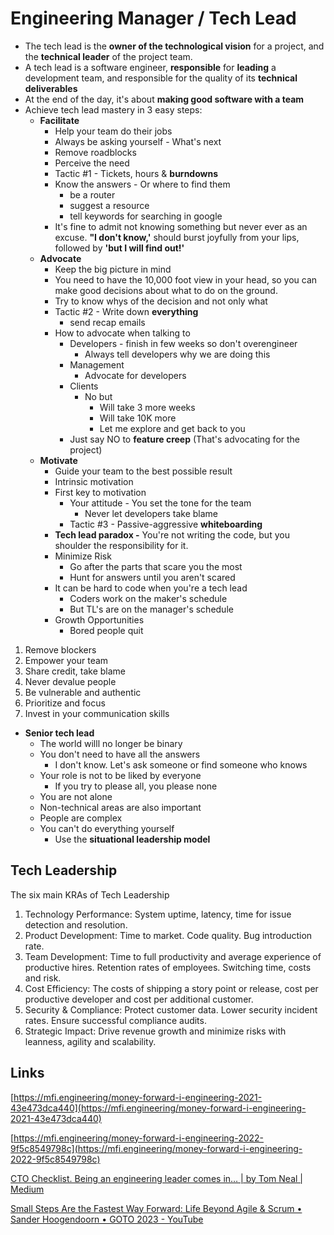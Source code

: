 # Engineering Manager / Tech Lead

- The tech lead is the **owner of the technological vision** for a project, and the **technical leader** of the project team.
- A tech lead is a software engineer, **responsible** for **leading** a development team, and responsible for the quality of its **technical deliverables**
- At the end of the day, it's about **making good software with a team**
- Achieve tech lead mastery in 3 easy steps:
    - **Facilitate**
        - Help your team do their jobs
        - Always be asking yourself - What's next
        - Remove roadblocks
        - Perceive the need
        - Tactic #1 - Tickets, hours & **burndowns**
        - Know the answers - Or where to find them
            - be a router
            - suggest a resource
            - tell keywords for searching in google
        - It's fine to admit not knowing something but never ever as an excuse. **"I don't know,'** should burst joyfully from your lips, followed by **'but I will find out!'**
    - **Advocate**
        - Keep the big picture in mind
        - You need to have the 10,000 foot view in your head, so you can make good decisions about what to do on the ground.
        - Try to know whys of the decision and not only what
        - Tactic #2 - Write down **everything**
            - send recap emails
        - How to advocate when talking to
            - Developers - finish in few weeks so don't overengineer
                - Always tell developers why we are doing this
            - Management
                - Advocate for developers
            - Clients
                - No but
                    - Will take 3 more weeks
                    - Will take 10K more
                    - Let me explore and get back to you
            - Just say NO to **feature creep** (That's advocating for the project)
    - **Motivate**
        - Guide your team to the best possible result
        - Intrinsic motivation
        - First key to motivation
            - Your attitude - You set the tone for the team
                - Never let developers take blame
            - Tactic #3 - Passive-aggressive **whiteboarding**
        - **Tech lead paradox -** You're not writing the code, but you shoulder the responsibility for it.
        - Minimize Risk
            - Go after the parts that scare you the most
            - Hunt for answers until you aren't scared
        - It can be hard to code when you're a tech lead
            - Coders work on the maker's schedule
            - But TL's are on the manager's schedule
        - Growth Opportunities
            - Bored people quit

1. Remove blockers
2. Empower your team
3. Share credit, take blame
4. Never devalue people
5. Be vulnerable and authentic
6. Prioritize and focus
7. Invest in your communication skills

- **Senior tech lead**
    - The world willl no longer be binary
    - You don't need to have all the answers
        - I don't know. Let's ask someone or find someone who knows
    - Your role is not to be liked by everyone
        - If you try to please all, you please none
    - You are not alone
    - Non-technical areas are also important
    - People are complex
    - You can't do everything yourself
        - Use the **situational leadership model**

## Tech Leadership

The six main KRAs of Tech Leadership

1. Technology Performance: System uptime, latency, time for issue detection and resolution.
2. Product Development: Time to market. Code quality. Bug introduction rate.
3. Team Development: Time to full productivity and average experience of productive hires. Retention rates of employees. Switching time, costs and risk.
4. Cost Efficiency: The costs of shipping a story point or release, cost per productive developer and cost per additional customer.
5. Security & Compliance: Protect customer data. Lower security incident rates. Ensure successful compliance audits.
6. Strategic Impact: Drive revenue growth and minimize risks with leanness, agility and scalability.

## Links

[https://mfi.engineering/money-forward-i-engineering-2021-43e473dca440](https://mfi.engineering/money-forward-i-engineering-2021-43e473dca440)

[https://mfi.engineering/money-forward-i-engineering-2022-9f5c8549798c](https://mfi.engineering/money-forward-i-engineering-2022-9f5c8549798c)

[CTO Checklist. Being an engineering leader comes in… | by Tom Neal | Medium](https://medium.com/@tom-neal/cto-checklist-1a2ef3d6502)

[Small Steps Are the Fastest Way Forward: Life Beyond Agile & Scrum • Sander Hoogendoorn • GOTO 2023 - YouTube](https://www.youtube.com/watch?v=OzCE4m9ERvU)
